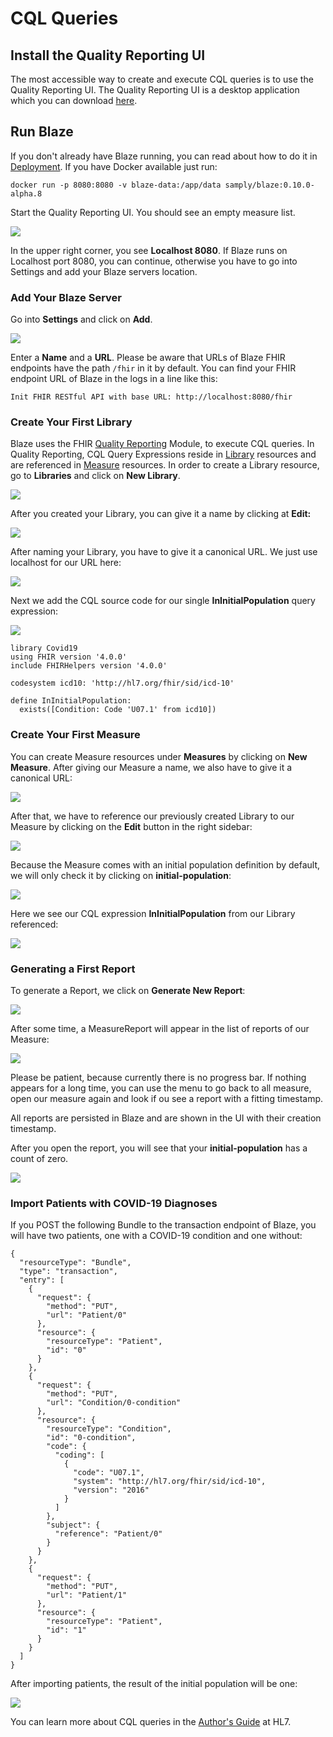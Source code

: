 # CQL Queries

## Install the Quality Reporting UI

The most accessible way to create and execute CQL queries is to use the Quality Reporting UI. The Quality Reporting UI is a desktop application which you can download [here](https://github.com/samply/blaze-quality-reporting-ui).

## Run Blaze

If you don't already have Blaze running, you can read about how to do it in [Deployment](deployment/). If you have Docker available just run:

```
docker run -p 8080:8080 -v blaze-data:/app/data samply/blaze:0.10.0-alpha.8
```

Start the Quality Reporting UI. You should see an empty measure list.

![](cql-queries/measures.png)

In the upper right corner, you see **Localhost 8080**. If Blaze runs on Localhost port 8080, you can continue, otherwise you have to go into Settings and add your Blaze servers location.

### Add Your Blaze Server

Go into **Settings** and click on **Add**.

![](cql-queries/settings-server.png)

Enter a **Name** and a **URL**. Please be aware that URLs of Blaze FHIR endpoints have the path `/fhir` in it by default. You can find your FHIR endpoint URL of Blaze in the logs in a line like this:

```text
Init FHIR RESTful API with base URL: http://localhost:8080/fhir
```

### Create Your First Library

Blaze uses the FHIR [Quality Reporting](https://www.hl7.org/fhir/clinicalreasoning-quality-reporting.html) Module, to execute CQL queries. In Quality Reporting, CQL Query Expressions reside in [Library](https://www.hl7.org/fhir/library.html) resources and are referenced in [Measure](https://www.hl7.org/fhir/measure.html) resources. In order to create a Library resource, go to **Libraries** and click on **New Library**.

![](cql-queries/libraries-new.png)

After you created your Library, you can give it a name by clicking at **Edit:**

![](cql-queries/library-title-edit.png)

After naming your Library, you have to give it a canonical URL. We just use localhost for our URL here:

![](cql-queries/library-url-edit.png)

Next we add the CQL source code for our single **InInitialPopulation** query expression: 

![](cql-queries/library-cql.png)

```text
library Covid19
using FHIR version '4.0.0'
include FHIRHelpers version '4.0.0'

codesystem icd10: 'http://hl7.org/fhir/sid/icd-10'

define InInitialPopulation:
  exists([Condition: Code 'U07.1' from icd10])
```

### Create Your First Measure

You can create Measure resources under **Measures** by clicking on **New Measure**. After giving our Measure a name, we also have to give it a canonical URL:

![](cql-queries/measure-url-edit.png)

After that, we have to reference our previously created Library to our Measure by clicking on the **Edit** button in the right sidebar:

![](cql-queries/measure-library-edit.png)

Because the Measure comes with an initial population definition by default, we will only check it by clicking on **initial-population**:

![](cql-queries/measure-initial-population.png)

Here we see our CQL expression **InInitialPopulation** from our Library referenced:

![](cql-queries/measure-initial-population-criteria.png)

### Generating a First Report

To generate a Report, we click on **Generate New Report**:

![](cql-queries/measure-generate-report.png)

After some time, a MeasureReport will appear in the list of reports of our Measure:

![](cql-queries/measure-report-list.png)

Please be patient, because currently there is no progress bar. If nothing appears for a long time, you can use the menu to go back to all measure, open our measure again and look if ou see a report with a fitting timestamp.

All reports are persisted in Blaze and are shown in the UI with their creation timestamp.

After you open the report, you will see that your **initial-population** has a count of zero.

![](cql-queries/measure-report-1.png)

### Import Patients with COVID-19 Diagnoses

If you POST the following Bundle to the transaction endpoint of Blaze, you will have two patients, one with a COVID-19 condition and one without:

```text
{
  "resourceType": "Bundle",
  "type": "transaction",
  "entry": [
    {
      "request": {
        "method": "PUT",
        "url": "Patient/0"
      },
      "resource": {
        "resourceType": "Patient",
        "id": "0"
      }
    },
    {
      "request": {
        "method": "PUT",
        "url": "Condition/0-condition"
      },
      "resource": {
        "resourceType": "Condition",
        "id": "0-condition",
        "code": {
          "coding": [
            {
              "code": "U07.1",
              "system": "http://hl7.org/fhir/sid/icd-10",
              "version": "2016"
            }
          ]
        },
        "subject": {
          "reference": "Patient/0"
        }
      }
    },
    {
      "request": {
        "method": "PUT",
        "url": "Patient/1"
      },
      "resource": {
        "resourceType": "Patient",
        "id": "1"
      }
    }
  ]
}
```

After importing patients, the result of the initial population will be one:

![](cql-queries/measure-report-2.png)

You can learn more about CQL queries in the [Author's Guide](https://cql.hl7.org/02-authorsguide.html) at HL7.


